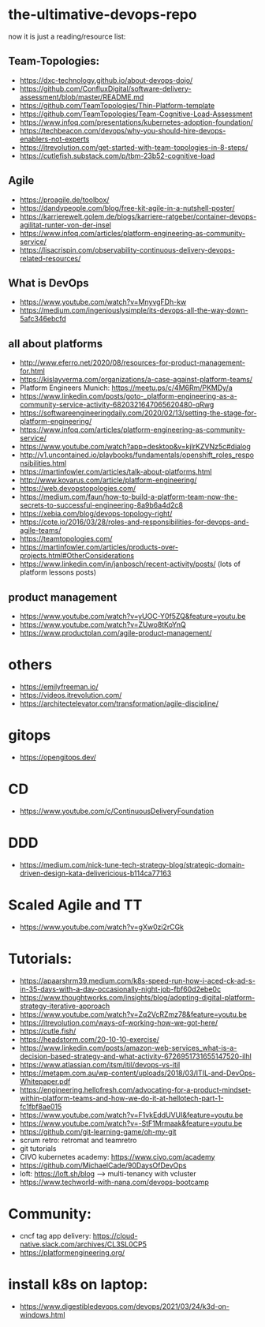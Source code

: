 # the-ultimative-devops-repo

now it is just a reading/resource list:

## Team-Topologies:

- https://dxc-technology.github.io/about-devops-dojo/
- https://github.com/ConfluxDigital/software-delivery-assessment/blob/master/README.md
- https://github.com/TeamTopologies/Thin-Platform-template
- https://github.com/TeamTopologies/Team-Cognitive-Load-Assessment
- https://www.infoq.com/presentations/kubernetes-adoption-foundation/
- https://techbeacon.com/devops/why-you-should-hire-devops-enablers-not-experts
- https://itrevolution.com/get-started-with-team-topologies-in-8-steps/
- https://cutlefish.substack.com/p/tbm-23b52-cognitive-load


## Agile

- https://proagile.de/toolbox/
- https://dandypeople.com/blog/free-kit-agile-in-a-nutshell-poster/
- https://karrierewelt.golem.de/blogs/karriere-ratgeber/container-devops-agilitat-runter-von-der-insel
- https://www.infoq.com/articles/platform-engineering-as-community-service/
- https://lisacrispin.com/observability-continuous-delivery-devops-related-resources/

## What is DevOps

- https://www.youtube.com/watch?v=MnyvgFDh-kw
- https://medium.com/ingeniouslysimple/its-devops-all-the-way-down-5afc346ebcfd


## all about platforms

- http://www.eferro.net/2020/08/resources-for-product-management-for.html
- https://kislayverma.com/organizations/a-case-against-platform-teams/
- Platform Engineers Munich: https://meetu.ps/c/4M6Rm/PKMDy/a
- https://www.linkedin.com/posts/goto-_platform-engineering-as-a-community-service-activity-6820321647065620480-qRwg
- https://softwareengineeringdaily.com/2020/02/13/setting-the-stage-for-platform-engineering/
- https://www.infoq.com/articles/platform-engineering-as-community-service/
- https://www.youtube.com/watch?app=desktop&v=kjlrKZVNz5c#dialog
- http://v1.uncontained.io/playbooks/fundamentals/openshift_roles_responsibilities.html
- https://martinfowler.com/articles/talk-about-platforms.html
- http://www.kovarus.com/article/platform-engineering/
- https://web.devopstopologies.com/
- https://medium.com/faun/how-to-build-a-platform-team-now-the-secrets-to-successful-engineering-8a9b6a4d2c8
- https://xebia.com/blog/devops-topology-right/
- https://cote.io/2016/03/28/roles-and-responsibilities-for-devops-and-agile-teams/
- https://teamtopologies.com/
- https://martinfowler.com/articles/products-over-projects.html#OtherConsiderations
- https://www.linkedin.com/in/janbosch/recent-activity/posts/ (lots of platform lessons posts)

## product management

- https://www.youtube.com/watch?v=yUOC-Y0f5ZQ&feature=youtu.be
- https://www.youtube.com/watch?v=ZUwo8tKoYnQ
- https://www.productplan.com/agile-product-management/

# others

- https://emilyfreeman.io/
- https://videos.itrevolution.com/ 
- https://architectelevator.com/transformation/agile-discipline/

# gitops 

- https://opengitops.dev/

# CD

- https://www.youtube.com/c/ContinuousDeliveryFoundation


# DDD

- https://medium.com/nick-tune-tech-strategy-blog/strategic-domain-driven-design-kata-delivericious-b114ca77163

# Scaled Agile and TT

- https://www.youtube.com/watch?v=gXw0zi2rCGk


# Tutorials:

- https://apaarshrm39.medium.com/k8s-speed-run-how-i-aced-ck-ad-s-in-35-days-with-a-day-occasionally-night-job-fbf60d2ebe0c
- https://www.thoughtworks.com/insights/blog/adopting-digital-platform-strategy-iterative-approach
- https://www.youtube.com/watch?v=Zq2VcRZmz78&feature=youtu.be
- https://itrevolution.com/ways-of-working-how-we-got-here/
- https://cutle.fish/
- https://headstorm.com/20-10-10-exercise/
- https://www.linkedin.com/posts/amazon-web-services_what-is-a-decision-based-strategy-and-what-activity-6726951731655147520-ilhl
- https://www.atlassian.com/itsm/itil/devops-vs-itil
- https://metapm.com.au/wp-content/uploads/2018/03/ITIL-and-DevOps-Whitepaper.pdf
- https://engineering.hellofresh.com/advocating-for-a-product-mindset-within-platform-teams-and-how-we-do-it-at-hellotech-part-1-fc1fbf8ae015
- https://www.youtube.com/watch?v=F1vkEddUVUI&feature=youtu.be
- https://www.youtube.com/watch?v=-StF1Mrmaak&feature=youtu.be
- https://github.com/git-learning-game/oh-my-git
- scrum retro: retromat and teamretro
- git tutorials
- CIVO kubernetes academy: https://www.civo.com/academy
- https://github.com/MichaelCade/90DaysOfDevOps
- loft: https://loft.sh/blog --> multi-tenancy with vcluster
- https://www.techworld-with-nana.com/devops-bootcamp


# Community:

- cncf tag app delivery: https://cloud-native.slack.com/archives/CL3SL0CP5
- https://platformengineering.org/

# install k8s on laptop:

- https://www.digestibledevops.com/devops/2021/03/24/k3d-on-windows.html
